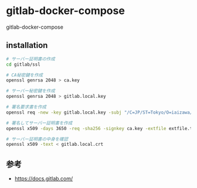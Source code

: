 # gitlab-docker-compose
gitlab-docker-compose

## installation

```bash
# サーバー証明書の作成
cd gitlab/ssl

# CA秘密鍵を作成
openssl genrsa 2048 > ca.key

# サーバー秘密鍵を作成
openssl genrsa 2048 > gitlab.local.key

# 署名要求書を作成
openssl req -new -key gitlab.local.key -subj "/C=JP/ST=Tokyo/O=iaizawa/CN=gitlab.local" > gitlab.local.csr

# 署名してサーバー証明書を作成
openssl x509 -days 3650 -req -sha256 -signkey ca.key -extfile extfile.txt < gitlab.local.csr > gitlab.local.crt

# サーバー証明書の中身を確認
openssl x509 -text < gitlab.local.crt
```

## 参考
- https://docs.gitlab.com/
